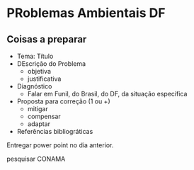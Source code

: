 # PRoblemas Ambientais DF
## Coisas a preparar
- Tema: Título
- DEscrição do Problema
	- objetiva
	- justificativa
- Diagnóstico
	- Falar em Funil, do Brasil, do DF, da situação específica
- Proposta para correção (1 ou +)
	- mitigar
	- compensar
	- adaptar
- Referências bibliográticas

Entregar power point no dia anterior.

pesquisar CONAMA